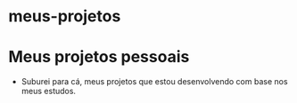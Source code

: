 # meus-projetos
 
 # Meus projetos pessoais

 * Suburei para cá, meus projetos que estou desenvolvendo
    com base nos meus estudos.
